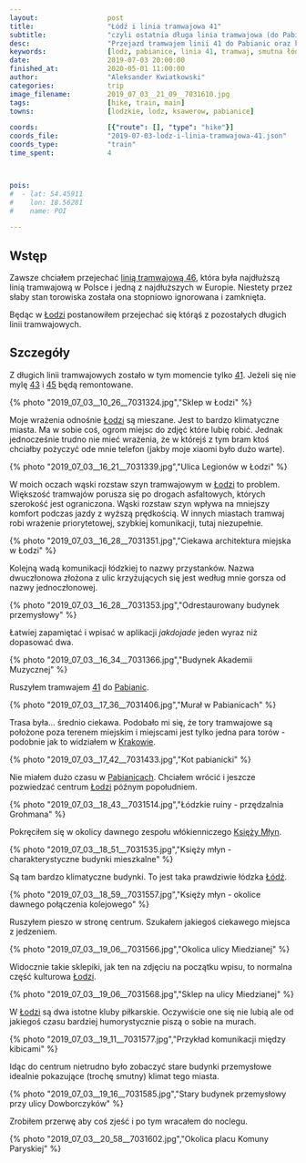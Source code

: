 ```yaml
---
layout:                 post
title:                  "Łódź i linia tramwajowa 41"
subtitle:               "czyli ostatnia długa linia tramwajowa (do Pabianic) oraz obcowanie z klimatem starych budynków"
desc:                   "Przejazd tramwajem linii 41 do Pabianic oraz krótki spacer przez centrum Łodzi."
keywords:               [lodz, pabianice, linia 41, tramwaj, smutna łódź, ruiny, stare budunki]
date:                   2019-07-03 20:00:00
finished_at:            2020-05-01 11:00:00
author:                 "Aleksander Kwiatkowski"
categories:             trip
image_filename:         2019_07_03__21_09__7031610.jpg
tags:                   [hike, train, main]
towns:                  [lodzkie, lodz, ksawerow, pabianice]

coords:                 [{"route": [], "type": "hike"}]
coords_file:            "2019-07-03-lodz-i-linia-tramwajowa-41.json"
coords_type:            "train"
time_spent:             4



pois:
#  - lat: 54.45911
#    lon: 18.56281
#    name: POI

---
```


[wiki-linia-46]: https://pl.wikipedia.org/wiki/Tramwaje_w_%C5%81odzi#Linia_tramwajowa_nr_46
[wiki-linia-43]: https://pl.wikipedia.org/wiki/Tramwaje_w_%C5%81odzi#Linia_tramwajowa_nr_43
[wiki-linia-45]: https://pl.wikipedia.org/wiki/Tramwaje_w_%C5%81odzi#Linia_tramwajowa_nr_45
[wiki-linia-41]: https://pl.wikipedia.org/wiki/Tramwaje_w_%C5%81odzi#Linia_tramwajowa_nr_41
[wiki-ksiezy-mlyn]: https://pl.wikipedia.org/wiki/Ksi%C4%99%C5%BCy_M%C5%82yn
[wiki-krakow]: https://pl.wikipedia.org/wiki/Krak%C3%B3w
[wiki-lodz]: https://pl.wikipedia.org/wiki/%C5%81%C3%B3d%C5%BA
[wiki-pabianice]: https://pl.wikipedia.org/wiki/Pabianice

## Wstęp

Zawsze chciałem przejechać [linią tramwajową 46][wiki-linia-46], która była najdłuższą
linią tramwajową w Polsce i jedną z najdłuższych w Europie. Niestety przez słaby
stan torowiska została ona stopniowo ignorowana i zamknięta.

Będąc w [Łodzi][wiki-lodz] postanowiłem przejechać się którąś z pozostałych
długich linii tramwajowych.

## Szczegóły

Z długich linii tramwajowych zostało w tym momencie tylko [41][wiki-linia-41]. Jeżeli się nie mylę
[43][wiki-linia-43] i [45][wiki-linia-45] będą remontowane.

{% photo "2019_07_03__10_26__7031324.jpg","Sklep w Łodzi" %}

Moje wrażenia odnośnie [Łodzi][wiki-lodz] są mieszane. Jest to bardzo klimatyczne
miasta. Ma w sobie coś, ogrom miejsc do zdjęć które lubię robić. Jednak jednocześnie
trudno nie mieć wrażenia, że w którejś z tym bram ktoś chciałby pożyczyć ode mnie
telefon (jakby moje xiaomi było dużo warte).

{% photo "2019_07_03__16_21__7031339.jpg","Ulica Legionów w Łodzi" %}

W moich oczach wąski rozstaw szyn tramwajowym w [Łodzi][wiki-lodz] to problem.
Większość tramwajów porusza się po drogach asfaltowych, których szerokość
jest ograniczona. Wąski rozstaw szyn wpływa na mniejszy komfort podczas
jazdy z wyższą prędkością. W innych miastach tramwaj robi wrażenie priorytetowej,
szybkiej komunikacji, tutaj niezupełnie.

{% photo "2019_07_03__16_28__7031351.jpg","Ciekawa architektura miejska w Łodzi" %}

Kolejną wadą komunikacji łódzkiej to nazwy przystanków. Nazwa dwuczłonowa złożona
z ulic krzyżujących się jest według mnie gorsza od nazwy jednoczłonowej.

{% photo "2019_07_03__16_28__7031353.jpg","Odrestaurowany budynek przemysłowy" %}

Łatwiej zapamiętać i wpisać w aplikacji *jakdojade* jeden wyraz niż dopasować dwa.

{% photo "2019_07_03__16_34__7031366.jpg","Budynek Akademii Muzycznej" %}

Ruszyłem tramwajem [41][wiki-linia-41] do [Pabianic][wiki-pabianice].

{% photo "2019_07_03__17_36__7031406.jpg","Murał w Pabianicach" %}

Trasa była... średnio ciekawa. Podobało mi się, że tory tramwajowe są położone
poza terenem miejskim i miejscami jest tylko jedna para torów - podobnie
jak to widziałem w [Krakowie][wiki-krakow].

{% photo "2019_07_03__17_42__7031433.jpg","Kot pabianicki" %}

Nie miałem dużo czasu w [Pabianicach][wiki-pabianice]. Chciałem wrócić i jeszcze
pozwiedzać centrum [Łodzi][wiki-lodz] późnym popołudniem.

{% photo "2019_07_03__18_43__7031514.jpg","Łódzkie ruiny - przędzalnia Grohmana" %}

Pokręciłem się w okolicy dawnego zespołu włókienniczego [Księży Młyn][wiki-ksiezy-mlyn].

{% photo "2019_07_03__18_51__7031535.jpg","Księży młyn - charakterystyczne budynki mieszkalne" %}

Są tam bardzo klimatyczne budynki. To jest taka prawdziwie łódzka [Łódź][wiki-lodz].

{% photo "2019_07_03__18_59__7031557.jpg","Księży młyn - okolice dawnego połączenia kolejowego" %}

Ruszyłem pieszo w stronę centrum. Szukałem jakiegoś ciekawego miejsca z jedzeniem.

{% photo "2019_07_03__19_06__7031566.jpg","Okolica ulicy Miedzianej" %}

Widocznie takie sklepiki, jak ten na zdjęciu na początku wpisu, to normalna część
kulturowa [Łodzi][wiki-lodz].

{% photo "2019_07_03__19_06__7031568.jpg","Sklep na ulicy Miedzianej" %}

W [Łodzi][wiki-lodz] są dwa istotne kluby piłkarskie. Oczywiście one się
nie lubią ale od jakiegoś czasu bardziej humorystycznie piszą o sobie na murach.

{% photo "2019_07_03__19_11__7031577.jpg","Przykład komunikacji między kibicami" %}

Idąc do centrum nietrudno było zobaczyć stare budynki przemysłowe
idealnie pokazujące (trochę smutny) klimat tego miasta.

{% photo "2019_07_03__19_16__7031585.jpg","Stary budynek przemysłowy przy ulicy Dowborczyków" %}

Zrobiłem przerwę aby coś zjeść i po tym wracałem do noclegu.

{% photo "2019_07_03__20_58__7031602.jpg","Okolica placu Komuny Paryskiej" %}
